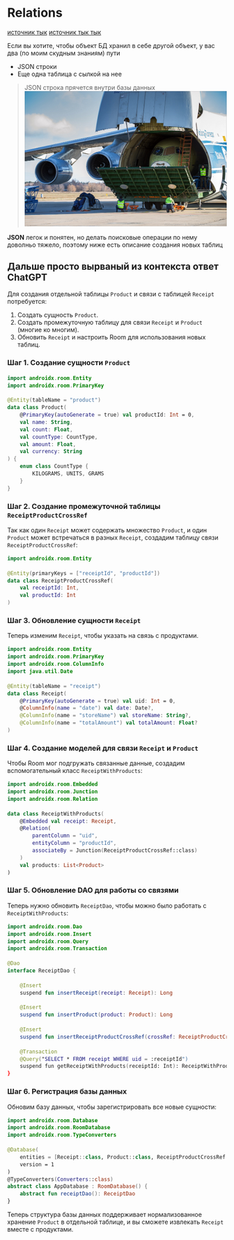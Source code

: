 # Relations

[источник тык](https://startandroid.ru/ru/courses/architecture-components/27-course/architecture-components/534-urok-10-room-zapros-iz-neskolkih-tablic-relation.html)
[источник тык тык](https://developer.android.com/reference/androidx/room/Relation)

Если вы хотите, чтобы объект БД хранил в себе другой объект, у вас два (по моим скудным знаниям) пути

- JSON строки
- Еще одна таблица с сылкой на нее

> JSON строка прячется внутри базы данных
![мем](./images/airplane_in_airplane.jpg)

**JSON** легок и понятен, но делать поисковые операции по нему доволньо тяжело, поэтому ниже есть описание создания новых таблиц

Дальше просто вырваный из контекста ответ ChatGPT
--- 

Для создания отдельной таблицы `Product` и связи с таблицей `Receipt` потребуется:

1. Создать сущность `Product`.
2. Создать промежуточную таблицу для связи `Receipt` и `Product` (многие ко многим).
3. Обновить `Receipt` и настроить Room для использования новых таблиц.

### Шаг 1. Создание сущности `Product`

```kotlin
import androidx.room.Entity
import androidx.room.PrimaryKey

@Entity(tableName = "product")
data class Product(
    @PrimaryKey(autoGenerate = true) val productId: Int = 0,
    val name: String,
    val count: Float,
    val countType: CountType,
    val amount: Float,
    val currency: String
) {
    enum class CountType {
        KILOGRAMS, UNITS, GRAMS
    }
}
```

### Шаг 2. Создание промежуточной таблицы `ReceiptProductCrossRef`

Так как один `Receipt` может содержать множество `Product`, и один `Product` может встречаться в разных `Receipt`, создадим таблицу связи `ReceiptProductCrossRef`:

```kotlin
import androidx.room.Entity

@Entity(primaryKeys = ["receiptId", "productId"])
data class ReceiptProductCrossRef(
    val receiptId: Int,
    val productId: Int
)
```

### Шаг 3. Обновление сущности `Receipt`

Теперь изменим `Receipt`, чтобы указать на связь с продуктами.

```kotlin
import androidx.room.Entity
import androidx.room.PrimaryKey
import androidx.room.ColumnInfo
import java.util.Date

@Entity(tableName = "receipt")
data class Receipt(
    @PrimaryKey(autoGenerate = true) val uid: Int = 0,
    @ColumnInfo(name = "date") val date: Date?,
    @ColumnInfo(name = "storeName") val storeName: String?,
    @ColumnInfo(name = "totalAmount") val totalAmount: Float?
)
```

### Шаг 4. Создание моделей для связи `Receipt` и `Product`

Чтобы Room мог подгружать связанные данные, создадим вспомогательный класс `ReceiptWithProducts`:

```kotlin
import androidx.room.Embedded
import androidx.room.Junction
import androidx.room.Relation

data class ReceiptWithProducts(
    @Embedded val receipt: Receipt,
    @Relation(
        parentColumn = "uid",
        entityColumn = "productId",
        associateBy = Junction(ReceiptProductCrossRef::class)
    )
    val products: List<Product>
)
```

### Шаг 5. Обновление DAO для работы со связями

Теперь нужно обновить `ReceiptDao`, чтобы можно было работать с `ReceiptWithProducts`:

```kotlin
import androidx.room.Dao
import androidx.room.Insert
import androidx.room.Query
import androidx.room.Transaction

@Dao
interface ReceiptDao {

    @Insert
    suspend fun insertReceipt(receipt: Receipt): Long

    @Insert
    suspend fun insertProduct(product: Product): Long

    @Insert
    suspend fun insertReceiptProductCrossRef(crossRef: ReceiptProductCrossRef)

    @Transaction
    @Query("SELECT * FROM receipt WHERE uid = :receiptId")
    suspend fun getReceiptWithProducts(receiptId: Int): ReceiptWithProducts
}
```

### Шаг 6. Регистрация базы данных

Обновим базу данных, чтобы зарегистрировать все новые сущности:

```kotlin
import androidx.room.Database
import androidx.room.RoomDatabase
import androidx.room.TypeConverters

@Database(
    entities = [Receipt::class, Product::class, ReceiptProductCrossRef::class],
    version = 1
)
@TypeConverters(Converters::class)
abstract class AppDatabase : RoomDatabase() {
    abstract fun receiptDao(): ReceiptDao
}
```

Теперь структура базы данных поддерживает нормализованное хранение `Product` в отдельной таблице, и вы сможете извлекать `Receipt` вместе с продуктами.
